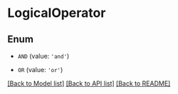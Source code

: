 # LogicalOperator


## Enum

* `AND` (value: `'and'`)

* `OR` (value: `'or'`)

[[Back to Model list]](../README.md#documentation-for-models) [[Back to API list]](../README.md#documentation-for-api-endpoints) [[Back to README]](../README.md)


